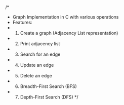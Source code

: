 /*
 * Graph Implementation in C with various operations
 * Features: 
 * 1. Create a graph (Adjacency List representation)
 * 2. Print adjacency list
 * 3. Search for an edge
 * 4. Update an edge
 * 5. Delete an edge
 * 6. Breadth-First Search (BFS)
 * 7. Depth-First Search (DFS)
 */
